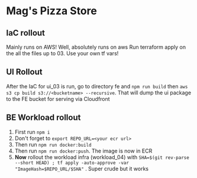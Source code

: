 # Mag's Pizza Store

## IaC rollout

Mainly runs on AWS! Well, absolutely runs on aws
Run terraform apply on the all the files up to 03. Use your own tf vars!

## UI Rollout

After the IaC for ui_03 is run, go to directory fe and `npm run build`
then `aws s3 cp build s3://<bucketname> --recursive`. That will dump the ui package to the FE bucket for serving via Cloudfront

## BE Workload rollout

1. First run `npm i`
1. Don't forget to `export REPO_URL=<your ecr url>`
1. Then run `npm run docker:build`
1. Then run `npm run docker:push`. The image is now in ECR
1. **Now** rollout the workload infra (workload_04) with `SHA=$(git rev-parse --short HEAD) ; tf apply -auto-approve -var "ImageHash=$REPO_URL/$SHA"` . Super crude but it works

